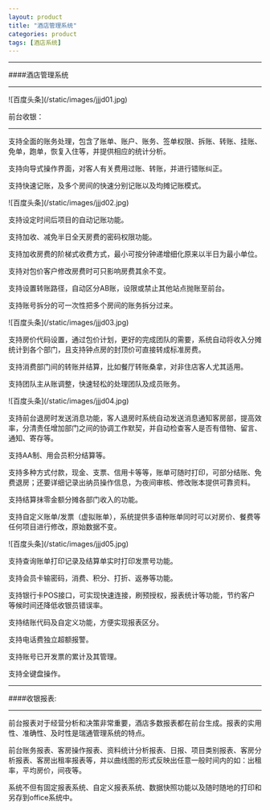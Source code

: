 ```yaml
---
layout: product
title: "酒店管理系统"
categories: product
tags: [酒店系统]
---
```

<hr/>
####酒店管理系统
<hr/>
![百度头条](/static/images/jjjd01.jpg)<p>
前台收银：
<hr/>
支持全面的账务处理，包含了账单、账户、账务、签单权限、拆账、转账、挂账、免单，跑单，恢复入住等，并提供相应的统计分析。<p>
支持向导式操作界面，对客人有关费用过账、转账，并进行错账纠正。<p>
支持快速记账，及多个房间的快速分别记账以及均摊记账模式。<p>
![百度头条](/static/images/jjjd02.jpg)<p>
支持设定时间后项目的自动记账功能。<p>
支持加收、减免半日全天房费的密码权限功能。<p>
支持加收房费的阶梯式收费方式，最小可按分钟递增细化原来以半日为最小单位。<p>
支持对包价客户修改房费时可只影响房费其余不变。<p>
支持设置转账路径，自动区分AB账，设限或禁止其他站点抛账至前台。<p>
支持账号拆分的可一次性把多个房间的账务拆分过来。<p>
![百度头条](/static/images/jjjd03.jpg)<p>
支持房价代码设置，通过包价计划，更好的完成团队的需要，系统自动将收入分摊统计到各个部门，且支持钟点房的封顶价可直接转成标准房费。<p>
支持消费部门间的转账并结算，比如餐厅转账桑拿，对非住店客人尤其适用。<p>
支持团队主从账调整，快速轻松的处理团队及成员账务。<p>
![百度头条](/static/images/jjjd04.jpg)<p>
支持前台退房时发送消息功能，客人退房时系统自动发送消息通知客房部，提高效率，分清责任增加部门之间的协调工作默契，并自动检查客人是否有借物、留言、通知、寄存等。<p>
支持AA制、用会员积分结算等。<p>
支持多种方式付款，现金、支票、信用卡等等，账单可随时打印，可部分结账、免费退房；还要详细记录出纳员操作信息，为夜间审核、修改账本提供可靠资料。<p>
支持结算抹零金额分摊各部门收入的功能。<p>
支持自定义账单/发票（虚拟账单），系统提供多语种账单同时可以对房价、餐费等任何项目进行修改，原始数据不变。<p>
![百度头条](/static/images/jjjd05.jpg)<p>
支持查询账单打印记录及结算单实时打印发票号功能。<p>
支持会员卡输密码，消费、积分、打折、返券等功能。<p>
支持银行卡POS接口，可实现快速连接，刷预授权，报表统计等功能，节约客户等候时间还降低收银员错误率。<p>
支持结账代码及自定义功能，方便实现报表区分。<p>
支持电话费独立超额报警。<p>
支持账号已开发票的累计及其管理。<p>
支持全键盘操作。<p>
<hr/>
####收银报表:
<hr/>
前台报表对于经营分析和决策非常重要，酒店多数报表都在前台生成。报表的实用性、准确性、及时性是瑞通管理系统的特点。<p>
前台账务报表、客房操作报表、资料统计分析报表、日报、项目类别报表、客房分析报表、客房出租率报表等，并以曲线图的形式反映出任意一般时间内的如：出租率，平均房价，间夜等。<p>
系统不但有固定报表系统、自定义报表系统、数据快照功能以及随时随地的打印和另存到office系统中。<p>

 
